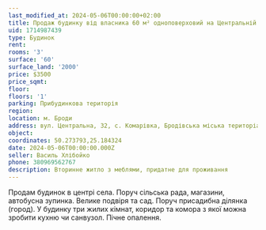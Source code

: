 ```yaml
---
last_modified_at: 2024-05-06T00:00:00+02:00
title: Продаж будинку від власника 60 м² одноповерховий на Центральній в с. Комарівка
uid: 1714987439
type: Будинок
rent:
rooms: '3'
surface: '60'
surface_land: '2000'
price: $3500
price_sqmt:
floor:
floors: '1'
parking: Прибудинкова територія
region:
location: м. Броди
address: вул. Центральна, 32, с. Комарівка, Бродівська міська територіальна громада
object:
coordinates: 50.273793,25.184324
date: 2024-05-06T00:00:00.000Z
seller: Василь Хлібойко
phone: 380969562767
description: Вторинне житло з меблями, придатне для проживання
---
```


Продам будинок в центрі села. Поруч сільська рада, магазини, автобусна зупинка. Велике подвіря та сад. Поруч присадибна ділянка (город). У будинку три жилих кімнат, коридор та комора з якої можна зробити кухню чи санвузол. Пічне опалення.
